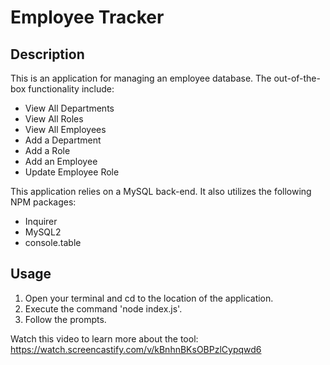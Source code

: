 # Employee Tracker

## Description
This is an application for managing an employee database.  The out-of-the-box functionality include:
- View All Departments
- View All Roles
- View All Employees
- Add a Department
- Add a Role
- Add an Employee
- Update Employee Role

This application relies on a MySQL back-end.  It also utilizes the following NPM packages:
- Inquirer
- MySQL2
- console.table

## Usage
1. Open your terminal and cd to the location of the application.
2. Execute the command 'node index.js'.
3. Follow the prompts.

Watch this video to learn more about the tool:
https://watch.screencastify.com/v/kBnhnBKsOBPzlCypqwd6